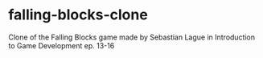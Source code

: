 # falling-blocks-clone
Clone of the Falling Blocks game made by Sebastian Lague in Introduction to Game Development ep. 13-16
